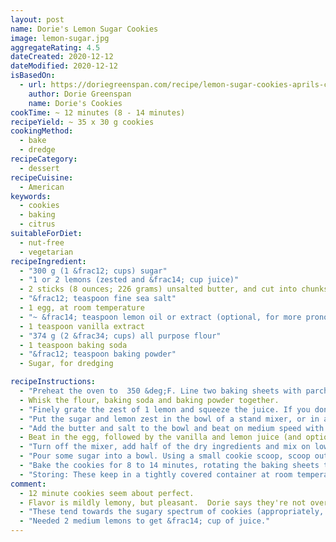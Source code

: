 ```yaml
---
layout: post
name: Dorie's Lemon Sugar Cookies
image: lemon-sugar.jpg
aggregateRating: 4.5
dateCreated: 2020-12-12
dateModified: 2020-12-12
isBasedOn:
  - url: https://doriegreenspan.com/recipe/lemon-sugar-cookies-aprils-cookiesandkindness-recipe/
    author: Dorie Greenspan
    name: Dorie's Cookies
cookTime: ~ 12 minutes (8 - 14 minutes)
recipeYield: ~ 35 x 30 g cookies
cookingMethod:
  - bake
  - dredge
recipeCategory:
  - dessert
recipeCuisine:
  - American
keywords:
  - cookies
  - baking
  - citrus
suitableForDiet:
  - nut-free
  - vegetarian
recipeIngredient:
  - "300 g (1 &frac12; cups) sugar"
  - "1 or 2 lemons (zested and &frac14; cup juice)"
  - 2 sticks (8 ounces; 226 grams) unsalted butter, and cut into chunks, at room temperature
  - "&frac12; teaspoon fine sea salt"
  - 1 egg, at room temperature
  - "~ &frac14; teaspoon lemon oil or extract (optional, for more pronounced lemony flavor)"
  - 1 teaspoon vanilla extract
  - "374 g (2 &frac34; cups) all purpose flour"
  - 1 teaspoon baking soda
  - "&frac12; teaspoon baking powder"
  - Sugar, for dredging

recipeInstructions:
  - "Preheat the oven to  350 &deg;F. Line two baking sheets with parchment paper or silicone baking mats."
  - Whisk the flour, baking soda and baking powder together.
  - "Finely grate the zest of 1 lemon and squeeze the juice. If you don’t have &frac14; cup, squeeze the juice from the second lemon."
  - "Put the sugar and lemon zest in the bowl of a stand mixer, or in a large bowl in which you can use a hand mixer. Using your fingertips, mash and rub the ingredients together until the sugar is moist and fragrant."
  - "Add the butter and salt to the bowl and beat on medium speed with paddle attachment until the mixture is smooth, about 2 minutes."
  - Beat in the egg, followed by the vanilla and lemon juice (and optional extract).
  - "Turn off the mixer, add half of the dry ingredients and mix on low speed until they’re almost incorporated. Scrape down the sides and bottom of the bowl, add the rest of the flour and beat on low speed until the dough comes away from the sides of the bowl."
  - "Pour some sugar into a bowl. Using a small cookie scoop, scoop out level portions of dough or use a teaspoon to get rounded spoonfuls (30 g for medium cookies, 40 g for medium-large). Roll each portion into a ball between your palms, drop into the sugar, roll it around to coat and place on the baking sheets. These cookies spread dramatically, so make sure to leave about 2 inches between them."
  - "Bake the cookies for 8 to 14 minutes, rotating the baking sheets top to bot- tom and front to back at the midway mark. If you bake them for 8 to 10 minutes, you’ll get pale cookies that will be chewy; bake them for 12 to 14 minutes, until they’re barely golden around the edges (the bottoms will be lightly browned), and you’ll get cookies that are chewy in the center and crisp around the edges. The cookies will be crackle-topped and too soft to lift from the baking sheets. Transfer the baking sheets to racks and let the cookies cool completely before you move them. Repeat with the remaining dough, always using cool baking sheets."
  - "Storing: These keep in a tightly covered container at room temperature for up to 5 days. Packed airtight, they’ll be good for up to 2 months in the freezer."
comment:
  - 12 minute cookies seem about perfect.
  - Flavor is mildly lemony, but pleasant.  Dorie says they're not overpowering, and she's right.  Might consider adding the lemon oil/extract and/or adding the zest of the second lemon.
  - "These tend towards the sugary spectrum of cookies (appropriately, since they're sugar cookies, and much more than [Jocelyn Delk Adams's lemon tea cakes](/2020/12/05/lemon-tea-cakes.html)).  They're good even without dredging in sugar, and are a bit too much when rolled in coarse Whole Foods cane sugar (or presumably turbinado or other coarse sugars).  Normal fine granulated sugar seems best if rolling in sugar before baking."
  - "Needed 2 medium lemons to get &frac14; cup of juice."
---
```

